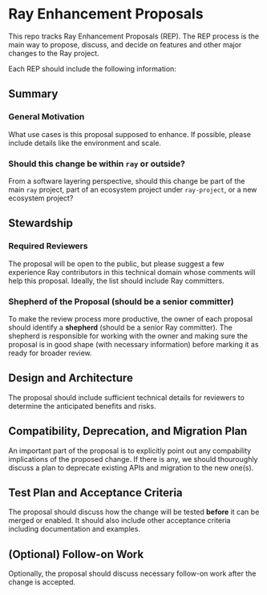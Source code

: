 # Ray Enhancement Proposals
This repo tracks Ray Enhancement Proposals (REP). The REP process is the main way to propose, discuss, and decide on features and other major changes to the Ray project. 

Each REP should include the following information:
## Summary
### General Motivation
What use cases is this proposal supposed to enhance. If possible, please include details like the environment and scale.
### Should this change be within `ray` or outside?
From a software layering perspective, should this change be part of the main `ray` project, part of an ecosystem project under `ray-project`, or a new ecosystem project?

## Stewardship
### Required Reviewers
The proposal will be open to the public, but please suggest a few experience Ray contributors in this technical domain whose comments will help this proposal. Ideally, the list should include Ray committers. 
### Shepherd of the Proposal (should be a senior committer)
To make the review process more productive, the owner of each proposal should identify a **shepherd** (should be a senior Ray committer). The shepherd is responsible for working with the owner and making sure the proposal is in good shape (with necessary information) before marking it as ready for broader review.

## Design and Architecture
The proposal should include sufficient technical details for reviewers to determine the anticipated benefits and risks.

## Compatibility, Deprecation, and Migration Plan
An important part of the proposal is to explicitly point out any compability implications of the proposed change. If there is any, we should thouroughly discuss a plan to deprecate existing APIs and migration to the new one(s).

## Test Plan and Acceptance Criteria
The proposal should discuss how the change will be tested **before** it can be merged or enabled. It should also include other acceptance criteria including documentation and examples. 

## (Optional) Follow-on Work
Optionally, the proposal should discuss necessary follow-on work after the change is accepted.
